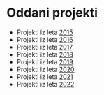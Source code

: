 # Oddani projekti

* Projekti iz leta [2015](2015)
* Projekti iz leta [2016](2016)
* Projekti iz leta [2017](2017)
* Projekti iz leta [2018](2018)
* Projekti iz leta [2019](2019)
* Projekti iz leta [2020](2020)
* Projekti iz leta [2021](2021)
* Projekti iz leta [2022](2022)
